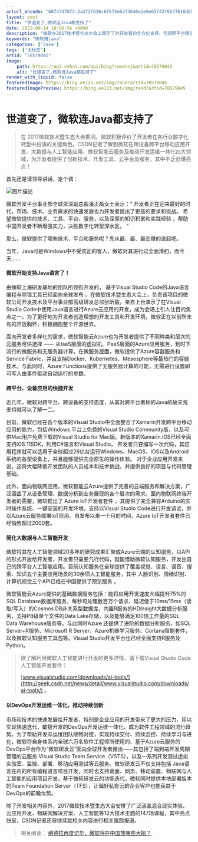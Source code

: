 ```yaml
---
arturl_encode: "6874747073:3a2f2f626c6f672e6373646e2e6e65742f6b77616d65323131:2f61727469636c652f64657461696c732f3738353739303435"
layout: post
title: "世道变了,微软连Java都支持了"
date: 2022-09-14 18:00:56 +0800
description: "微软在2017技术暨生态大会上展示了对开发者的全方位支持，包括跨平台移动应用开发工具、智能云服务、大"
keywords: "微软用java"
categories: ['Java']
tags: ['无标签']
artid: "78579045"
image:
    path: https://api.vvhan.com/api/bing?rand=sj&artid=78579045
    alt: "世道变了,微软连Java都支持了"
render_with_liquid: false
featuredImage: https://bing.ee123.net/img/rand?artid=78579045
featuredImagePreview: https://bing.ee123.net/img/rand?artid=78579045
---
```


# 世道变了，微软连Java都支持了

> 在 2017微软技术暨生态大会期间，微软积极评价了开发者在各行业数字化转型中扮演的关键角色。CSDN记者了解到微软在跨设备跨平台移动应用开发、大数据与人工智能应用、微软智能云服务及推动开发运维一体化四大领域，为开发者提供了创新技术、开发工具、云平台及服务，其中不乏劲爆亮点！

首先还是请领导讲话，定个调：

![图片描述](https://img-blog.csdn.net/20171113161634811)

微软开发平台事业部全球资深副总裁潘正磊女士表示：“
开发者正在迎来最好的时代，市场、技术、业务需求的快速发展也为开发者提出了更高的要求和挑战。
希望微软提供的技术、工具、平台、服务，以及深厚的知识积累和实践经验
，帮助中国开发者不断增强实力，决胜数字化转型深水区。
”

那么，微软提供了哪些技术、平台和服务呢？先从最、最、最劲爆的说起吧。

当年，Java可是Windows中不受欢迎的客人，微软对其进行过全面清扫，而今天……

#### 微软开始支持Java语言了！

由微软上海研发基地的团队所领衔开发的，
基于Visual Studio Code的Java语言编程与除错工具已经面向全球发布
。在微软技术暨生态大会上，负责该项目的微软公司开发技术及平台事业部高级研发总监张昕毅，亲自上台演示了在Visual Studio Code中使用Java语言进行Azure云应用的开发，成为会场上引人注目的焦点之一。为了更好地为开发者创造理想的开发工具和开发环境，微软正在以前所未有的开放胸怀，积极拥抱整个开源世界。

面向开发者多样化的需求，微软智能云Azure也为开发者提供了不同种类和层次的云服务可供选择 —— 从IaaS层面的虚拟机、PaaS层面的Azure应用服务，到时下流行的微服务和无服务器计算。在微服务层面，微软提供了Azure容器服务和Service Fabric，并且支持Docker、Kubernetes、Mesosphere等最热门的容器技术。与此同时，Azure Functions提供了无服务器计算的可能，无需进行设置即可写入由事件驱动自动运行的参数。

#### 跨平台、设备应用的快捷开发

近几年，微软对跨平台、跨设备的支持态度，从其对跨平台著称的Java的破天荒支持就可以了解一二。

目前，微软已经在各个版本的Visual Studio中全面整合了Xamarin开发跨平台移动应用的能力，包括Windows 平台上免费的Visual Studio Community版，以及可供Mac用户免费下载的Visual Studio for Mac版。新版本的Xamarin.iOS已经全面支持iOS 11SDK，利用C#语言和Visual Studio，
开发者只要编写一次代码，其应用程序就可以适用于全球超过26亿台运行Windows、MacOS、iOS以及Android系统的各型设备上，并且能够提供完全原生的操作体验。
对于企业应用开发来说，这将大幅降低开发团队的人员成本和技术挑战，并提供良好的项目与代码管理基础。

此外，面向物联网应用，微软智能云Azure提供了完善的云端服务和解决方案，广泛涵盖了从设备管理、数据分析到业务展现的各个层次的需求。面向物联网终端开发者的需要，微软推出了
Azure IoT开发者套件
，其提供了完全兼容Arduino的实时操作系统、一键安装的开发环境，支持以Visual Studio Code进行开发调试，并以Azure云服务部署IoT应用。自发布以来一个月的时间，Azure IoT开发者套件已经销售超过2000套。

#### 简化大数据与人工智能开发

微软将其在人工智能领域20多年的研究成果汇聚成Azure云端的认知服务，以API的形式开放给开发者，开发者只需要几行代码，就能借助微软认知服务，开发出自己的跨平台人工智能应用。目前认知服务在全球提供了覆盖视觉、语言、语音、搜索、知识五个主要应用场景的30余项人工智能服务，其中
人脸识别、情绪识别、计算机视觉三个API已经在中国提供了预览服务
。

微软智能云Azure提供的基础数据服务包括：能将应用开发速度大幅提升75%的SQL Database数据库服务，每秒可处理数百万个请求、延迟低于10ms/15ms（读取/写入）的Cosmos DB非关系型数据库，内置R服务的HDInsight大数据分析服务，支持PB级单个文件的Data Lake存储，以及能够满足100倍工作量的SQL Data Warehouse服务等。与此同时Azure 还提供了进阶的数据分析服务，如SQL Server+R服务、Microsoft R Server、Azure机器学习服务、Cortana智能套件，以及微软认知服务工具包等。Visual Studio开发平台也已经全面支持R服务及Python。

> 欲了解利用微软人工智能进行开发的更多详情，请下载Visual Studio Code 人工智能开发套件：
>   
> [www.visualstudio.com/downloads/ai-tools/](http://geek.csdn.net/news/detail/www.visualstudio.com/downloads/ai-tools/)
> 。

#### 以DevOps开发运维一体化，推动持续创新

市场和技术的快速发展给开发者，特别是企业应用的开发带来了更大的压力，用以实现快速迭代、敏捷开发的DevOps开发运维一体化，成为软件工程领域的流行趋势。为了帮助开发与运维团队顺畅对接，实现持续交付、持续监控、持续学习与进化，微软将自身体系内全球六万名软件工程师所使用的、基于Azure云服务的DevOps平台作为“微软研发云”面向全球开发者推出——其包括了端到端开发周期管理的云服务 Visual Studio Team Service（VSTS），以及一系列开发测试虚拟实验室、监控、部署、移动应用测试等云服务。微软研发云不仅支持包括 Java语言在内的所有编程语言项目开发，同时也支持桌面、网页、移动装置、物联网与人工智能的应用项目开发。基于微软研发云的功能迭代，微软同时提供本地部署版本的Team Foundation Server（TFS），让偏好私有云的企业客户也能获益于DevOps的前瞻优势。

除了开发相关内容外，2017微软技术暨生态大会安排了广泛涵盖混合现实体验、云应用开发、物联网解决方案、人工智能等12大技术主题的147场课程，其中亮点纷呈，CSDN记者还将继续就相关内容进行相关跟踪报道。

> 相关阅读：
> [纳德拉再度访华，微软将在中国放哪些大招？](https://mp.weixin.qq.com/s/zOFAFOOn3aj7xC2rlPl0kw)
